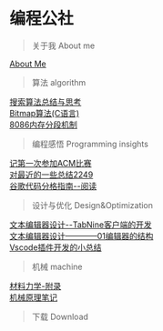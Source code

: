 # 编程公社

> 关于我 About me

[About Me](./About-me.md)

> 算法 algorithm

[搜索算法总结与思考](./algorithm/搜索算法.md)   
[Bitmap算法(C语言)](./algorithm/Bitmap算法(C语言).md)  
[8086内存分段机制](./algorithm/8086处理器的内存分段机制.md)

> 编程感悟 Programming insights

[记第一次参加ACM比赛](./Programming_insights/ACM-first.md)  
[对最近的一些总结2249](./Programming_insights/对最近的一些总结2249.md)  
[谷歌代码分格指南--阅读](./Programming_insights/谷歌代码分格指南--阅读.md)

> 设计与优化 Design&Optimization 

[文本编辑器设计--TabNine客户端的开发](./Design&Optimization/文本编辑器设计--TabNine客户端的开发.md)  
[文本编辑器设计————01编辑器的结构](./Design&Optimization/文本编辑器设计————01编辑器的结构.md)     
[Vscode插件开发的小总结](./Design&Optimization/Vscode插件开发的小总结.md)

> 机械 machine 

[材料力学-附录](./machine/材料力学-附录.md)  
[机械原理笔记](./machine/机械原理笔记.md)

> 下载 Download
